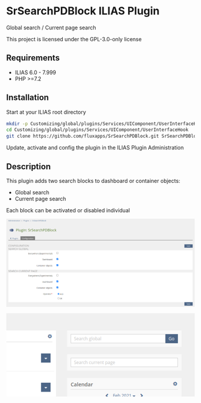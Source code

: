 # SrSearchPDBlock ILIAS Plugin

Global search / Current page search

This project is licensed under the GPL-3.0-only license

## Requirements

* ILIAS 6.0 - 7.999
* PHP >=7.2

## Installation

Start at your ILIAS root directory

```bash
mkdir -p Customizing/global/plugins/Services/UIComponent/UserInterfaceHook
cd Customizing/global/plugins/Services/UIComponent/UserInterfaceHook
git clone https://github.com/fluxapps/SrSearchPDBlock.git SrSearchPDBlock
```

Update, activate and config the plugin in the ILIAS Plugin Administration

## Description

This plugin adds two search blocks to dashboard or container objects:

- Global search
- Current page search

Each block can be activated or disabled individual

![Config](./doc/images/config.png)

![Dashboard](./doc/images/dashboard.png)
